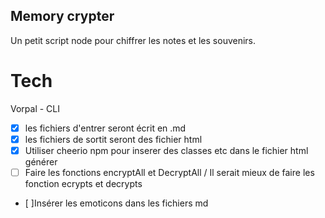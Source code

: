 ## Memory crypter

Un petit script node pour chiffrer les notes et les souvenirs.

# Tech

Vorpal - CLI

- [x] les fichiers d'entrer seront écrit en .md
- [x] les fichiers de sortit seront des fichier html
- [x] Utiliser cheerio npm pour inserer des classes etc dans le fichier html générer
- [ ] Faire les fonctions encryptAll et DecryptAll / Il serait mieux de faire les fonction ecrypts et decrypts
- [ ]Insérer les emoticons dans les fichiers md  
